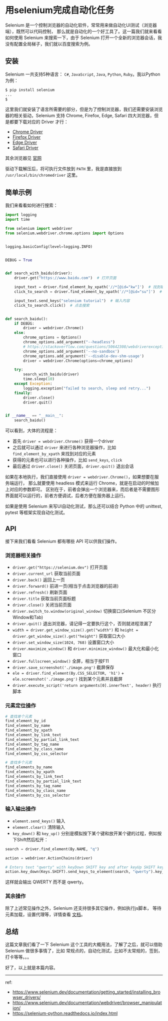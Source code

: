 # 用selenium完成自动化任务

Selenium 是一个控制浏览器的自动化软件，常常用来做自动化UI测试（浏览器端），既然可以代码控制，
那么就是自动化的一个好工具了。这一篇我们就来看看如何使用 Selenium 来搜索一下，由于 Selenium
打开一个全新的浏览器会话，我没有配置全局梯子，我们就以百度搜索为例。

## 安装

Selenium 一共支持5种语言： `C#`, `JavaScript`, `Java`, `Python`, `Ruby`。我以Python为例：

```bash
$ pip install selenium
...
$
```

这里我们就安装了语言所需要的部分，但是为了控制浏览器，我们还需要安装浏览器的相关驱动，Selenium 支持
Chrome, Firefox, Edge, Safari 四大浏览器，但是都要下载对应的 Driver 才行：

- [Chrome Driver](https://sites.baidu.com/a/chromium.org/chromedriver/downloads)
- [Firefox Driver](https://github.com/mozilla/geckodriver/releases)
- [Edge Driver](https://developer.microsoft.com/en-us/microsoft-edge/tools/webdriver/)
- [Safari Driver](https://webkit.org/blog/6900/webdriver-support-in-safari-10/)

其余浏览器见 [官网](https://www.selenium.dev/documentation/getting_started/installing_browser_drivers/)

驱动下载解压后，将可执行文件放到 `PATH` 里，我是直接放到 `/usr/local/bin/chromedriver` 这里。

## 简单示例

我们来看看如何进行搜索：

```python
import logging
import time

from selenium import webdriver
from selenium.webdriver.chrome.options import Options


logging.basicConfig(level=logging.INFO)


DEBUG = True


def search_with_baidu(driver):
    driver.get("https://www.baidu.com")  # 打开页面

    input_text = driver.find_element_by_xpath('//*[@id="kw"]')  # 找到输入框
    click_to_search = driver.find_element_by_xpath('//*[@id="su"]')  # 找到搜索按钮

    input_text.send_keys("selenium tutorial")  # 输入内容
    click_to_search.click()  # 点击搜索


def search_baidu():
    if DEBUG:
        driver = webdriver.Chrome()
    else:
        chrome_options = Options()
        chrome_options.add_argument("--headless")
        # https://stackoverflow.com/questions/50642308/webdriverexception-unknown-error-devtoolsactiveport-file-doesnt-exist-while-t
        chrome_options.add_argument('--no-sandbox')
        chrome_options.add_argument('--disable-dev-shm-usage')
        driver = webdriver.Chrome(options=chrome_options)

    try:
        search_with_baidu(driver)
        time.sleep(10)
    except Exception:
        logging.exception("failed to search, sleep and retry...")
    finally:
        driver.close()
        driver.quit()


if __name__ == "__main__":
    search_baidu()
```

可以看到，大体的流程是：

- 首先 `driver = webdriver.Chrome()` 获得一个driver
- 之后就可以通过 `driver` 来进行各种浏览器操作，比如 `find_element_by_xpath` 来找到对应的元素
- 获得的元素也可以进行各种操作，比如 `send_keys`, `click`
- 最后通过 `driver.close()` 关闭页面，`driver.quit()` 退出会话

如果在本地执行，我们直接使用 `driver = webdriver.Chrome()`，如果想要在服务端运行，
那么就要使用 headless 模式来运行 Chrome，就是在启动的时候加上对应的参数即可。
区别在于，前者会弹出一个浏览器来，而后者是不需要图形界面就可以运行的，前者方便调试，后者方便在服务器上运行。

如果是使用 Selenium 来写UI自动化测试，那么还可以结合 Python 中的 unittest, pytest 等框架实现自动化测试。

## API

接下来我们看看 Selenium 都有哪些 API 可以供我们操作。

### 浏览器相关操作

- `driver.get("https://selenium.dev")` 打开页面
- `driver.current_url` 获取当前页面
- `driver.back()` 返回上一页
- `driver.forward()` 前进一页(相当于点击浏览器的前进)
- `driver.refresh()` 刷新页面
- `driver.title` 获取当前页面标题
- `driver.close()` 关闭当前页面
- `driver.switch_to.window(original_window)` 切换窗口(Selenium 不区分Window和Tab)
- `driver.quit()` 退出浏览器，请记得一定要执行这个，否则就进程泄漏了
- `width = driver.get_window_size().get("width")` 和 `height = driver.get_window_size().get("height")` 获取窗口大小
- `driver.set_window_size(1024, 768)` 设置窗口大小
- `driver.maximize_window()` 和 `driver.minimize_window()` 最大化和最小化窗口
- `driver.fullscreen_window()` 全屏，相当于按F11
- `driver.save_screenshot('./image.png')` 截屏保存
- `ele = driver.find_element(By.CSS_SELECTOR, 'h1')` + `ele.screenshot('./image.png')` 找到某个元素并且截屏
- `driver.execute_script('return arguments[0].innerText', header)` 执行脚本

### 元素定位操作

```bash
# 查找单个元素
find_element_by_id
find_element_by_name
find_element_by_xpath
find_element_by_link_text
find_element_by_partial_link_text
find_element_by_tag_name
find_element_by_class_name
find_element_by_css_selector

# 查找多个元素
find_elements_by_name
find_elements_by_xpath
find_elements_by_link_text
find_elements_by_partial_link_text
find_elements_by_tag_name
find_elements_by_class_name
find_elements_by_css_selector
```

### 输入输出操作

- `element.send_keys()` 输入
- `element.clear()` 清除输入
- `key_down()` 和 `key_up()` 分别是模拟按下某个键和放开某个键的过程，例如按下Shift然后松开：

```python
search = driver.find_element(By.NAME, "q")

action = webdriver.ActionChains(driver)

# Enters text "qwerty" with keyDown SHIFT key and after keyUp SHIFT key (QWERTYqwerty)
action.key_down(Keys.SHIFT).send_keys_to_element(search, "qwerty").key_up(Keys.SHIFT).send_keys("qwerty").perform()
```

这样就会输出 QWERTY 而不是 qwerty。

### 其余操作

除了上述常见操作之外，Selenium 还支持很多其它操作，例如执行js脚本，
等待元素加载，设置代理等，详情查看 [文档](https://www.selenium.dev/documentation/webdriver/)。

## 总结

这篇文章我们看了一下 Selenium 这个工具的大概用法，了解了之后，就可以借助 Selenium 做很多事情了，比如
常规点的，自动化测试，比如不太常规的，签到，打卡等等。。。

好了，以上就是本篇内容。

---

ref:

- https://www.selenium.dev/documentation/getting_started/installing_browser_drivers/
- https://www.selenium.dev/documentation/webdriver/browser_manipulation/
- https://selenium-python.readthedocs.io/index.html
